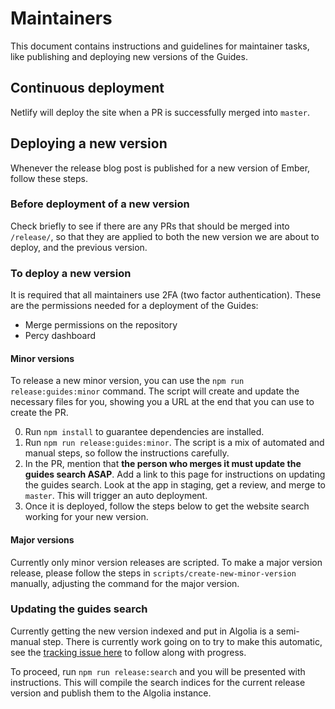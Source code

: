 # Maintainers

This document contains instructions and guidelines for maintainer tasks, like publishing and deploying new versions of the Guides.

## Continuous deployment

Netlify will deploy the site when a PR is successfully merged into `master`.

## Deploying a new version

Whenever the release blog post is published for a new version of Ember, follow these steps.

### Before deployment of a new version

Check briefly to see if there are any PRs that should be merged into `/release/`, so that they are applied to both the new version we are about to deploy, and the previous version.

### To deploy a new version

It is required that all maintainers use 2FA (two factor authentication). These are the permissions needed for a deployment of the Guides:

- Merge permissions on the repository
- Percy dashboard

#### Minor versions

To release a new minor version, you can use the `npm run release:guides:minor` command.
The script will create and update the necessary files for you, showing you a URL at the end that you can use to create the PR.

0. Run `npm install` to guarantee dependencies are installed.
1. Run `npm run release:guides:minor`. The script is a mix of automated and manual steps, so follow the instructions carefully.
2. In the PR, mention that **the person who merges it must update the guides search ASAP**. Add a link to this page for instructions on updating the guides search. Look at the app in staging, get a review, and merge to `master`. This will trigger an auto deployment.
3. Once it is deployed, follow the steps below to get the website search working for your new version.

#### Major versions

Currently only minor version releases are scripted.
To make a major version release, please follow the steps in `scripts/create-new-minor-version` manually, adjusting the command for the major version.

### Updating the guides search

Currently getting the new version indexed and put in Algolia is a semi-manual step. There is currently work going on to try to make this automatic, see the [tracking issue here](https://github.com/ember-learn/guides-source/issues/487) to follow along with progress.

To proceed, run `npm run release:search` and you will be presented with instructions.
This will compile the search indices for the current release version and publish them to the Algolia instance.
